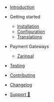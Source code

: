 * [Introduction](README.md)

* Getting started

  * [Installation](install.md)
  * [Configuration](configuration.md)
  * [Translations](translations.md)
    
* Payment Gateways

  * [Zarinpal](gateways/zarinpal.md)
  
* [Testing](testing.md)

* [Contributing](../CONTRIBUTING.md)
* [Changelog](../CHANGELOG.md)
* [Support 💜](support.md)

